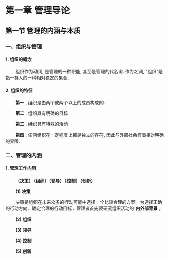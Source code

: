 # 第一章 管理导论
## 第一节 管理的内涵与本质
### 一、组织与管理
#### 1. 组织的概念
&emsp;&emsp; 组织作为动词, 是管理的一种职能, 甚至是管理的代名词. 作为名词, "组织"是指一群人的一种相对稳定的集合.
#### 2. 组织的特征

&emsp;&emsp; __第一__ , 组织是由两个或两个以上的成员构成的.

&emsp;&emsp; __第二__ , 组织具有明确的目标. 

&emsp;&emsp; __第三__ , 组织具有特殊的活动. 

&emsp;&emsp; __第四__ , 任何组织在一定程度上都是独立的存在, 因此与外部社会有着相对明确的界限.

### 二、管理的内涵
#### 1. 管理工作内容

&emsp;&emsp; __（决策）（组织）（领导）（控制）（创新）__

&emsp;&emsp; __(1) 决策__

&emsp;&emsp; 决策是组织在未来众多的行动可能中选择一个比较合理的方案。为选择正确的行动方向、确定合理的行动目标，管理者首先要研究组织活动的 __内外部背景__ 。

&emsp;&emsp; __(2) 组织__

&emsp;&emsp; __(3) 领导__

&emsp;&emsp; __(4) 控制__

&emsp;&emsp; __(5) 创新__
